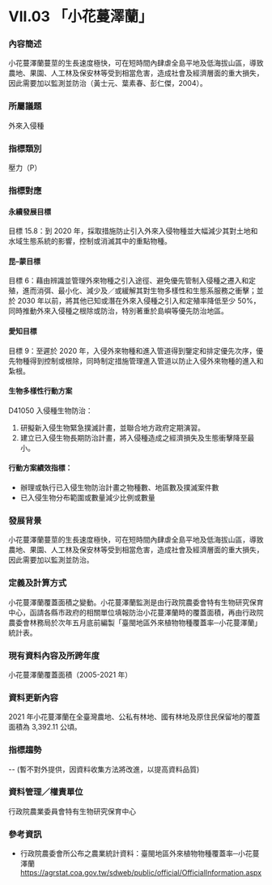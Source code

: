 # VII.03 「小花蔓澤蘭」

<script type="text/javascript" src="http://cdn.mathjax.org/mathjax/latest/MathJax.js?config=TeX-AMS-MML_HTMLorMML"></script>

### 內容簡述
小花蔓澤蘭蔓莖的生長速度極快，可在短時間內肆虐全島平地及低海拔山區，導致農地、果園、人工林及保安林等受到相當危害，造成社會及經濟層面的重大損失，因此需要加以監測並防治（黃士元、葉素春、彭仁傑，2004）。 

### 所屬議題
外來入侵種
### 指標類別
壓力（P）
### 指標對應
#### 永續發展目標
目標 15.8：到 2020 年，採取措施防止引入外來入侵物種並大幅減少其對土地和水域生態系統的影響，控制或消滅其中的重點物種。
#### 昆–蒙目標
目標 6：藉由辨識並管理外來物種之引入途徑、避免優先管制入侵種之遷入和定殖，進而消弭、最小化、減少及／或緩解其對生物多樣性和生態系服務之衝擊；並於 2030 年以前，將其他已知或潛在外來入侵種之引入和定殖率降低至少 50%，同時推動外來入侵種之根除或防治，特別著重於島嶼等優先防治地區。 
#### 愛知目標
目標 9：至遲於 2020 年，入侵外來物種和進入管道得到鑒定和排定優先次序，優先物種得到控制或根除，同時制定措施管理進入管道以防止入侵外來物種的進入和紮根。
#### 生物多樣性行動方案
D41050 入侵種生物防治：
1. 研擬新入侵生物緊急撲滅計畫，並聯合地方政府定期演習。
2. 建立已入侵生物長期防治計畫，將入侵種造成之經濟損失及生態衝擊降至最小。
#### 行動方案績效指標：
* 辦理或執行已入侵生物防治計畫之物種數、地區數及撲滅案件數
* 已入侵生物分布範圍或數量減少比例或數量
### 發展背景
小花蔓澤蘭蔓莖的生長速度極快，可在短時間內肆虐全島平地及低海拔山區，導致農地、果園、人工林及保安林等受到相當危害，造成社會及經濟層面的重大損失，因此需要加以監測並防治。
### 定義及計算方式
小花蔓澤蘭覆蓋面積之變動。小花蔓澤蘭監測是由行政院農委會特有生物研究保育中心，函請各縣市政府的相關單位填報防治小花蔓澤蘭時的覆蓋面積，再由行政院農委會林務局於次年五月底前編製「臺閩地區外來植物物種覆蓋率─小花蔓澤蘭」統計表。
### 現有資料內容及所跨年度
小花蔓澤蘭覆蓋面積（2005-2021 年）
### 資料更新內容
2021 年小花蔓澤蘭在全臺灣農地、公私有林地、國有林地及原住民保留地的覆蓋面積為 3,392.11 公頃。
### 指標趨勢
-- (暫不對外提供，因資料收集方法將改進，以提高資料品質)
### 資料管理／權責單位
行政院農業委員會特有生物研究保育中心
### 參考資訊
* 行政院農委會所公布之農業統計資料：臺閩地區外來植物物種覆蓋率─小花蔓澤蘭
https://agrstat.coa.gov.tw/sdweb/public/official/OfficialInformation.aspx
